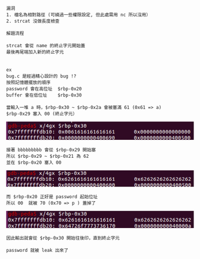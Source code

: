  ```
 漏洞
 1. 檔名為相對路徑 (可繞過一些權限設定, 但此處需用 nc 所以沒用）
 2. strcat 沒做長度檢查
    
解題流程

strcat 會從 name 的終止字元開始蓋
最後再尾端加入新的終止字元


ex
bug.c 是經過精心設計的 bug !?
按照記憶體擺放的順序
password 會在高位址  $rbp-0x20
buffer 會在低位址    $rbp-0x30

當輸入一堆 a 時，$rbp-0x30 ~ $rbp-0x2a 會被塞滿 61 (0x61 => a)
$rbp-0x29 塞入 00 (終止字元）
```

![image](https://github.com/dreamisadream/CTF/blob/master/picoCTF2018/leak-me/leakme1.png)
```
接著 bbbbbbbbb 會從 $rbp-0x29 開始塞
所以 $rbp-0x29 ~ $rbp-0x21 為 62
並在 $rbp-0x20 塞入 00
```
![image](https://github.com/dreamisadream/CTF/blob/master/picoCTF2018/leak-me/leakme2.png)
```
而 $rbp-0x20 正好是 password 起始位址
所以 00  就被 70 (0x70 => p ) 蓋掉了
```
![image](https://github.com/dreamisadream/CTF/blob/master/picoCTF2018/leak-me/leakme3.png)

```
因此輸出就會從 $rbp-0x30 開始往後印，直到終止字元

password 就被 leak 出來了

 
 ```
